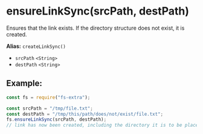 # ensureLinkSync(srcPath, destPath)

Ensures that the link exists. If the directory structure does not exist, it is created.

**Alias:** `createLinkSync()`

- `srcPath` `<String>`
- `destPath` `<String>`

## Example:

```js
const fs = require("fs-extra");

const srcPath = "/tmp/file.txt";
const destPath = "/tmp/this/path/does/not/exist/file.txt";
fs.ensureLinkSync(srcPath, destPath);
// link has now been created, including the directory it is to be placed in
```
